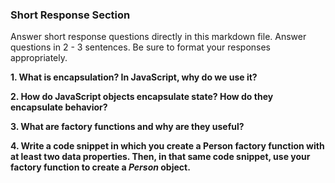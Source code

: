 ### Short Response Section
Answer short response questions directly in this markdown file. Answer questions in 2 - 3 sentences. Be sure to format your responses appropriately.

**1. What is encapsulation? In JavaScript, why do we use it?**

**2. How do JavaScript objects encapsulate state? How do they encapsulate behavior?**

**3. What are factory functions and why are they useful?**

**4. Write a code snippet in which you create a Person factory function with at least two data properties. Then, in that same code snippet, use your factory function to create a _Person_ object.**
